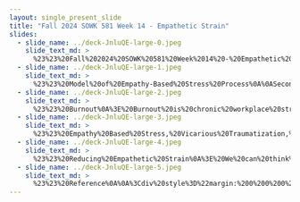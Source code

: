 ```yaml
---
layout: single_present_slide
title: "Fall 2024 SOWK 581 Week 14 - Empathetic Strain"
slides:
  - slide_name: ../deck-JnluQE-large-0.jpeg
    slide_text_md: >
      %23%23%20Fall%202024%20SOWK%20581%20Week%2014%20-%20Empathetic%20Strain%0A%0Atitle:%20Fall%202024%20SOWK%20581%20Week%2014%20-%20Empathetic%20Strain%0Adate:%202024-11-23%2012:04:00%0Alocation:%20Heritage%20University%0Atags:%0A%0A%20%20-%20Heritage%20University%0A%20%20-%20MSW%20Program%0A%20%20-%20SOWK%20581%0A%0Apresentation_video:%20%5BFall%202024%20SOWK%20581%20(0)%20-%20Week%2014%20-%20Empathy-Based%20Strain%5D(https://heritage.hosted.panopto.com/Panopto/Pages/Embed.aspx%3Fid%3D9357a7e6-7612-4d53-bab0-b231014b48da%26autoplay%3Dfalse%26offerviewer%3Dtrue%26showtitle%3Dtrue%26showbrand%3Dtrue%26captions%3Dfalse%26interactivity%3Dall)%0A%0Adescription:%20%3E%0A%0AWeek%2014%20is%20an%20asynchronous%20week.%20The%20content%20is%20focused%20on%20trauma%20theory.%20Understanding%20trauma%20and%20its%20impact,%20as%20well%20as%20learning%20about%20trauma-focused%20treatment%20models,%20is%20important.%20This%20can%20help%20lay%20the%20groundwork%20for%20supporting%20clients%20with%20adverse%20events%20in%20their%20history.%0A%0ALearning%20Objectives%0A%0A-%20Be%20able%20to%20define%20trauma%20and%20understand%20some%20of%20the%20types%20of%20trauma%0A-%20Develop%20an%20overview%20understanding%20of%20diagnoses%20that%20trauma-%20and%20stressor-related%0A-%20To%20be%20able%20to%20articulate%20what%20trauma-focused%20treatment%20looks%20like%0A%0A
  - slide_name: ../deck-JnluQE-large-1.jpeg
    slide_text_md: >
      %23%23%20Model%20of%20Empathy-Based%20Stress%20Process%0A%0ASecondhand%20trauma%20and%20empathetic%20engagement%20and%20the%20impact%20they%20have%20on%20us%20the%20the%20empathy-based%20strain%20they%20put%20onto%20a%20clinician%20are%20influenced%20by:%0A%0A-%20Individual%20factors:%20consider%20practitioner%20coping,%20personality,%20sociodeomgraphic%20status,%20etc.%0A-%20Contextual%20factors:%20consider%20frequency,%20level%20of%20support,%20etc.%0A%0ADepending%20on%20these%20contextual%20and%20individual%20factors%20practioniers%20can%20develop%20different%20levels%20of%20empathy-based%20strain.%20This%20can%20look%20like:%0A%0Ai.e.,%20compassion%20fatigue,%20secondary%20traumatic%20stress,%20vicarious%20traumatization%0A%0AEmpathy-based%20strain%20has...%0A%0A-%20adverse%20workplace%20outcomes:%20burnout,%20depression,%20anxiety,%20impacted%20health,%20etc.%0A-%20negative%20impact%20on%20work:%20performance,%20turnover,%20satisfaction%0A%0A
  - slide_name: ../deck-JnluQE-large-2.jpeg
    slide_text_md: >
      %23%23%20Burnout%0A%3E%20Burnout%20is%20chronic%20workplace%20stress%20from%20workload%20or%20systemic%20issues.%0A%0A-%20People%20who%20experience%20burnout%20have%20emotional%20exhaustion%0A-%20Can%20have%20trouble%20engage%20in%20empathy%20and%20experience%20depersonalization%0A-%20Lose%20their%20sense%20of%20personal%20accomplishment%0A-%20And%20be%20exhasuted%20across%20contexts%0A%0A
  - slide_name: ../deck-JnluQE-large-3.jpeg
    slide_text_md: >
      %23%23%20Empathy%20Based%20Stress,%20Vicarious%20Traumatization,%20Secondary%20Traumatic-Stress,%20and%20Compassion%20Fatigue%0A%0AConstruct%20definitions,%20symptoms,%20and%20related%20terminology%0A(Rauvola%20et%20al.,%202019)%0A%0A%7C%20Construct%20%7C%20Definition%20%7C%20Symptoms%20%7C%20Alternate%20%26%20related%20terms%20%7C%0A%7C---%7C---%7C---%7C---%7C%0A%7C%20**Empathy-based%20stress**%20%7C%20Experience%20of%20adverse%20psychological%20and/or%20physical%20reactions%20to%20trauma%20exposure%20at%20work,%20resulting%20from%20empathic%20engagement%20following%20trauma%20exposure%20%7C%20Symptoms%20vary,%20depending%20on%20the%20specific%20manifestation%20of%20strain%20(i.e.,%20vicarious%20traumatization,%20secondary%20traumatic%20stress,%20compassion%20fatigue,%20other%20health%20outcomes)%20%7C%20%22Risks%20and%20hazards%22%20of%20caring%20work%20%7C%0A%7C%20**Vicarious%20traumatization**%20%7C%20Transformation%20of%20the%20%22inner%20experience%22%20of%20trauma-exposed%20individuals%20(McCann%20and%20Pearlman%201990;%20Pearlman%20and%20Saakvitne%201995)%20%7C%20Symptoms%20include%20worldview%20shifts,%20cognitive%20schema%20disruptions%20%7C%20Vicarious%20trauma;%20vicarious%20posttraumatic%20growth,%20vicarious%20resilience%20%7C%0A%7C%20**Secondary%20traumatic%20stress**%20%7C%20Stress%20reaction%20induced%20following%20exposure%20to%20traumatic%20material;%20PTSD%20parallel%20(Figley%201995)%20%7C%20Symptoms%20similar%20to%20PTSD,%20but%20from%20secondary%20exposure%20%7C%20Secondary%20traumatization,%20secondary%20traumatic%20stress%20disorder%20%7C%0A%7C%20**Compassion%20fatigue**%20%7C%20Acute,%20affective%20phenomenon%20engendering%20high%20levels%20of%20stress%20after%20trauma%20exposure%20(Figley%201995)%20%7C%20Symptoms%20parallel%20original%20trauma%20victim's%20(e.g.,%20avoidance,%20hyperarousal,%20numbing,%20sleep%20disturbances)%20%7C%20Compassion%20stress;%20compassion%20satisfaction%20%7C%0A%0A
  - slide_name: ../deck-JnluQE-large-4.jpeg
    slide_text_md: >
      %23%23%20Reducing%20Empathetic%20Strain%0A%3E%20We%20can%20think%20about%20reducing%20some%20of%20this%20empathetic%20strain%20through%20development%20of%20personal%20self-care%20practices,%20considering%20out%20professional%20practices,%20engaging%20in%20organizational%20supports,%20and%20when%20needed%20getting%20direct%20support%0A%0A-%20Development%20of%20personal%20self-care%20practices:%20developing%20self-awareness,%20implementing%20boundries,%20mindefulness,%20physical%20activites,%20hobbies,%20etc.%0A-%20Considering%20our%20professional%20practice:%20setting%20realistic%20expectations,%20using%20rational%20detatment,,%20increasing%20our%20professional%20skills,%0A-%20Engaging%20in%20organizational%20support:%20supervision%20and%20consultation,%20taking%20breaks,%20EAP%0A-%20Getting%20direct%20support:%20%0A%0A
  - slide_name: ../deck-JnluQE-large-5.jpeg
    slide_text_md: >
      %23%23%20Reference%0A%0A%3Cdiv%20style%3D%22margin:%200%200%200%202em;%20text-indent:%20-2em;%22%20markdown%3D%221%22%3E%0A%0ACummings,%20C.,%20Singer,%20J.,%20Hisaka,%20R.,%20%26%20Benuto,%20L.%20T.%20(2018).%20Compassion%20satisfaction%20to%20combat%20work-related%20burnout,%20vicarious%20trauma,%20and%20secondary%20traumatic%20stress.%20_Journal%20of%20Interpersonal%20Violence,%2036_(9-10),%20NP5304-NP5319.%20%3Chttps://doi.org/10.1177/0886260518799502%3E%0A%0ARauvola,%20R.%20S.,%20Vega,%20D.%20M.,%20%26%20Lavigne,%20K.%20N.%20(2019).%20Compassion%20Fatigue,%20Secondary%20Traumatic%20Stress,%20and%20Vicarious%20Traumatization:%20a%20Qualitative%20Review%20and%20Research%20Agenda.%20_Occupational%20Health%20Science,%203_(3),%20297-336.%20%3Chttps://doi.org/10.1007/s41542-019-00045-1%3E%0A%0A%3C/div%3E%0A
---
```

